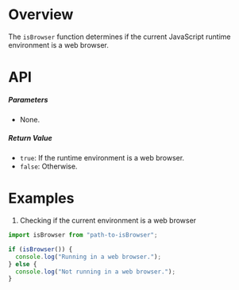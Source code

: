 # Overview

The `isBrowser` function determines if the current JavaScript runtime environment is a web browser.

# API

##### Parameters

- None.

##### Return Value

- `true`: If the runtime environment is a web browser.
- `false`: Otherwise.

# Examples

1. Checking if the current environment is a web browser

```typescript
import isBrowser from "path-to-isBrowser";

if (isBrowser()) {
  console.log("Running in a web browser.");
} else {
  console.log("Not running in a web browser.");
}
```
